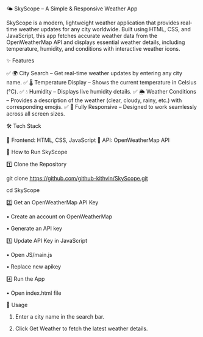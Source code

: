 🌤 SkyScope – A Simple & Responsive Weather App

SkyScope is a modern, lightweight weather application that provides real-time weather updates for any city worldwide. Built using HTML, CSS, and JavaScript, this app fetches accurate weather data from the OpenWeatherMap API and displays essential weather details, including temperature, humidity, and conditions with interactive weather icons.

✨ Features 

✅ 🌍 City Search – Get real-time weather updates by entering any city name.
✅ 🌡 Temperature Display – Shows the current temperature in Celsius (°C).
✅ 💧 Humidity – Displays live humidity details.
✅ 🌦 Weather Conditions – Provides a description of the weather (clear, cloudy, rainy, etc.) with corresponding emojis.
✅ 📱 Fully Responsive – Designed to work seamlessly across all screen sizes.

🛠️ Tech Stack

🔹 Frontend: HTML, CSS, JavaScript
🔹 API: OpenWeatherMap API

🚀 How to Run SkyScope

1️⃣ Clone the Repository

git clone https://github.com/github-kithvin/SkyScope.git

cd SkyScope  

2️⃣ Get an OpenWeatherMap API Key

•	Create an account on OpenWeatherMap

•	Generate an API key

3️⃣ Update API Key in JavaScript

•	Open JS/main.js

•	Replace new apikey 

4️⃣ Run the App

•	Open index.html file

🎯 Usage

1.	Enter a city name in the search bar.
   
2.	Click Get Weather to fetch the latest weather details.

